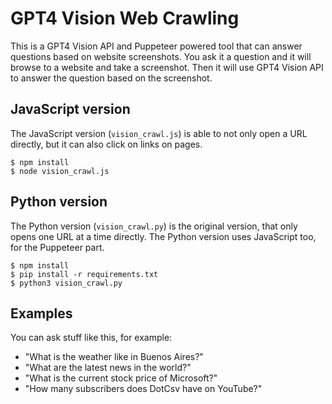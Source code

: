 # GPT4 Vision Web Crawling

This is a GPT4 Vision API and Puppeteer powered tool that can answer questions based on website screenshots. You ask it a question and it will browse to a website and take a screenshot. Then it will use GPT4 Vision API to answer the question based on the screenshot.

## JavaScript version

The JavaScript version (`vision_crawl.js`) is able to not only open a URL directly, but it can also click on links on pages.

```shell
$ npm install
$ node vision_crawl.js
```

## Python version

The Python version (`vision_crawl.py`) is the original version, that only opens one URL at a time directly. The Python version uses JavaScript too, for the Puppeteer part.

```shell
$ npm install
$ pip install -r requirements.txt
$ python3 vision_crawl.py
```

## Examples

You can ask stuff like this, for example:

- "What is the weather like in Buenos Aires?"
- "What are the latest news in the world?"
- "What is the current stock price of Microsoft?"
- "How many subscribers does DotCsv have on YouTube?"
